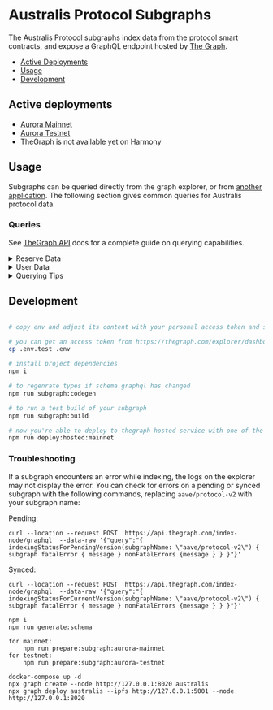 
# Australis Protocol Subgraphs

The Australis Protocol subgraphs index data from the protocol smart contracts, and expose a GraphQL endpoint hosted by [The Graph](https://thegraph.com).

- [Active Deployments](#active-deployments)
- [Usage](#usage)
- [Development](#deployment)

 
## Active deployments
-  [Aurora Mainnet](https://thegraph.com/hosted-service/subgraph/australisfinance/australis)
-  [Aurora Testnet](https://thegraph.com/hosted-service/subgraph/australisfinance/australis-testnet)
- TheGraph is not available yet on Harmony

## Usage
  
Subgraphs can be queried directly from the graph explorer, or from [another application](https://thegraph.com/docs/en/developer/querying-from-your-app/). The following section gives common queries for Australis protocol data.

### Queries

See [TheGraph API](https://thegraph.com/docs/en/developer/graphql-api/) docs for a complete guide on querying capabilities.

<details>
  <summary>Reserve Data</summary>

#### Reserve Summary

The `reserve` entity gives data on the assets of the protocol including rates, configuration, and total supply/borrow amounts.

The aave-utilities library includes a [`formatReserves`](https://github.com/aave/aave-utilities/#formatReserves) function which can be used to format all data into a human readable format. The queries to fetch data for passing into this function can be found [here](https://github.com/aave/aave-utilities#subgraph).


Why does the raw subgraph data not match app.aave.com?

 - astToken and debtToken balances are continuously increasing. The subgraph provides a snapshot of the balance at the time of indexing (not querying), which means fields affected by interest such as `totalLiquidity`, `availableLiquidity`, and `totalCurrentVariableDebt` will need to be formatted to get real-time values
 - All rates (liquidityRate, variableBorrowRate, stableBorrowRate) are expressed as *APR* with RAY units (10**27). To convert to the APY percentage as shown on the Aave frontend: `supplyAPY = (((1  +  ((liquidityRate / 10**27) /  31536000))  ^  31536000)  -  1) * 100`. [`formatReserves`](https://github.com/aave/aave-utilities/#formatReserves) will perform this calculation for you.

</details>


<details>
  <summary>User Data</summary>
  
#### User Summary

The `userReserve` entity gives the supply and borrow balances for a particular user along with the underlying reserve data.

The aave-utilities library includes a [`formatUserSummary`](https://github.com/aave/aave-utilities#formatUserSummary) function which can be used to format all data into a human readable format. The queries to fetch data for passing into this function can be found [here](https://github.com/aave/aave-utilities#subgraph).

Why does the raw subgraph data not match my account balances on app.aave.com?

 - astToken and debtToken balances are continuously increasing. The subgraph provides a snapshot of the balance at the time of indexing (not querying), which means fields affected by interest such as `currentAstTokenBalance`, `currentVariableDebt`, and `currentStableDebt` will need to be formatted to get the real-time values


#### Transaction History


The `pool` parameter is the LendingPoolAddressesProvider (V2) or PoolAddressesProvider (V3) address which you can get from the [deployed contracts](https://docs.aave.com/developers/deployed-contracts/deployed-contracts) page.

```
userTransactions(
    where: { user: "lowercase_user_address", pool: "lowercase_pool_addresses_provider" }
    orderBy: timestamp
    orderDirection: desc
  ) {
    id
    timestamp
    ... on Deposit {
      amount
      reserve {
        symbol
        decimals
      }
    }
    ... on RedeemUnderlying {
      amount
      reserve {
        symbol
        decimals
      }
    }
    ... on Borrow {
      amount
      borrowRateMode
      borrowRate
      stableTokenDebt
      variableTokenDebt
      reserve {
        symbol
        decimals
      }
    }
    ... on UsageAsCollateral {
      fromState
      toState
      reserve {
        symbol
      }
    }
    ... on Repay {
      amount
      reserve {
        symbol
        decimals
      }
    }
    ... on Swap {
      borrowRateModeFrom
      borrowRateModeTo
      variableBorrowRate
      stableBorrowRate
      reserve {
        symbol
        decimals
      }
    }
    ... on LiquidationCall {
      collateralAmount
      collateralReserve {
        symbol
        decimals
      }
      principalAmount
      principalReserve {
        symbol
        decimals
      }
    }
  }
```

</details>

<details>
  <summary>Querying Tips</summary>

### Historical Queries

You can query for historical data by specifying a block number:

```
{
	reserves(block: {number: 14568297}){
  	symbol
  	liquidityRate
	}
}
```

To query based on a historical timestamp, you will need to convert the timstamp to the most recent block number, you will need to use an external tool such as [this](https://www.npmjs.com/package/ethereum-block-by-date).


### Pagination
  
 The Graph places a limit on the number of items which can returned by a single query (currently 100). To fetch a larger number of items, the `first` and `skip` parameters can be used to create paginated queries. 

For example, if you wanted to fetch the first 200 transactions for an Aave market, you can't query 200 items at once, but you can achieve the same thing by concatenating the output of these queries:
```
{
  userTransactions(orderBy: timestamp, orderDirection: asc, first: 100, skip: 0){
    timestamp
  }
}
```
```
{
  userTransactions(orderBy: timestamp, orderDirection: asc, first: 100, skip: 100){
    timestamp
  }
}
```
</details>

## Development

```bash

# copy env and adjust its content with your personal access token and subgraph name

# you can get an access token from https://thegraph.com/explorer/dashboard
cp .env.test .env

# install project dependencies
npm i

# to regenrate types if schema.graphql has changed
npm run subgraph:codegen

# to run a test build of your subgraph
npm run subgraph:build

# now you're able to deploy to thegraph hosted service with one of the deploy commands:
npm run deploy:hosted:mainnet

```

### Troubleshooting

If a subgraph encounters an error while indexing, the logs on the explorer may not display the error. You can check for errors on a pending or synced subgraph with the following commands, replacing `aave/protocol-v2` with your subgraph name:

Pending:
```
curl --location --request POST 'https://api.thegraph.com/index-node/graphql' --data-raw '{"query":"{ indexingStatusForPendingVersion(subgraphName: \"aave/protocol-v2\") { subgraph fatalError { message } nonFatalErrors {message } } }"}'
```

Synced:

```
curl --location --request POST 'https://api.thegraph.com/index-node/graphql' --data-raw '{"query":"{ indexingStatusForCurrentVersion(subgraphName: \"aave/protocol-v2\") { subgraph fatalError { message } nonFatalErrors {message } } }"}'
```

```
npm i
npm run generate:schema

for mainnet:
    npm run prepare:subgraph:aurora-mainnet
for testnet:
    npm run prepare:subgraph:aurora-testnet

docker-compose up -d
npx graph create --node http://127.0.0.1:8020 australis
npx graph deploy australis --ipfs http://127.0.0.1:5001 --node http://127.0.0.1:8020
```
